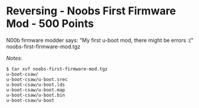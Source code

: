 # Reversing - Noobs First Firmware Mod - 500 Points

N00b firmware modder says: "My first u-boot mod, there might be errors :("  
noobs-first-firmware-mod.tgz  

_Notes:_  

	$ tar xvf noobs-first-firmware-mod.tgz  
	u-boot-csaw/  
	u-boot-csaw/u-boot.srec  
	u-boot-csaw/u-boot.lds  
	u-boot-csaw/u-boot.map  
	u-boot-csaw/u-boot.bin  
	u-boot-csaw/u-boot  
	
